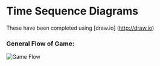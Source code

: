 # Time Sequence Diagrams

These have been completed using [draw.io] (http://draw.io)

### General Flow of Game:
![Game Flow](./images/take_turn.png)
